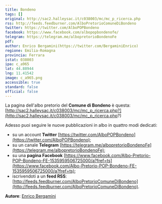 ```yaml
---
title: Bondeno
tags: []
original: http://sac2.halleysac.it/c038003/mc/mc_p_ricerca.php
rss: http://feeds.feedburner.com/AlboPretorioComuneDiBondeno
twitter: https://twitter.com/AlboPOPBondeno
facebook: https://www.facebook.com/albopopbondenofe/
telegram: https://telegram.me/albopretorioBondenoFe
pdf: 
author: Enrico Bergamini(https://twitter.com/BergaminiEnrico)
regione: Emilia-Romagna
provincia: Ferrara
istat: 038003
ipa: c_a965
lat: 44.88944
lng: 11.41542
image: c_a965.png
accessible: true
standard: false
official: false
---
```


La pagina dell'albo pretorio del **Comune di Bondeno** è questa: [http://sac2.halleysac.it/c038003/mc/mc_p_ricerca.php?](http://sac2.halleysac.it/c038003/mc/mc_p_ricerca.php?)

Adesso puoi seguire le nuove pubblicazioni in albo in quattro modi dedicati:

* su un account **Twitter** [https://twitter.com/AlboPOPBondeno](https://twitter.com/AlboPOPBondeno);
* su un canale **Telegram** [https://telegram.me/albopretorioBondenoFe](https://telegram.me/albopretorioBondenoFe);
* su una **pagina Facebook** [https://www.facebook.com/Albo-Pretorio-POP-Bondeno-FE-1535959506725000/a?fref=ts](https://www.facebook.com/Albo-Pretorio-POP-Bondeno-FE-1535959506725000/a?fref=ts);
* iscrivendoti a un **feed RSS**: [http://feeds.feedburner.com/AlboPretorioComuneDiBondeno](http://feeds.feedburner.com/AlboPretorioComuneDiBondeno).

**Autore**: [Enrico Bergamini](https://twitter.com/BergaminiEnrico)
